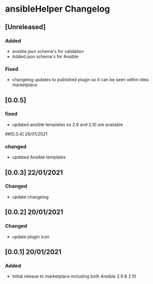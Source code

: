 <!-- Keep a Changelog guide -> https://keepachangelog.com -->

# ansibleHelper Changelog
## [Unreleased]
### Added
- ansible json schema's for validation
- Added json schema's for Ansible

### Fixed
- changelog updates to published plugin so it can be seen within idea marketplace

## [0.0.5]
### fixed
- updated ansible templates so 2.9 and 2.10 are available

##[0.0.4] 26/01/2021
### changed
- updated Ansible templates

## [0.0.3] 22/01/2021
### Changed
- update changelog

## [0.0.2] 20/01/2021
### Changed
- update plugin icon

## [0.0.1] 20/01/2021
### Added
- Initial release to marketplace including both Ansible 2.9 & 2.10

